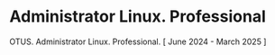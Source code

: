 # Administrator Linux. Professional
OTUS. Administrator Linux. Professional. [ June 2024 - March 2025 ]
